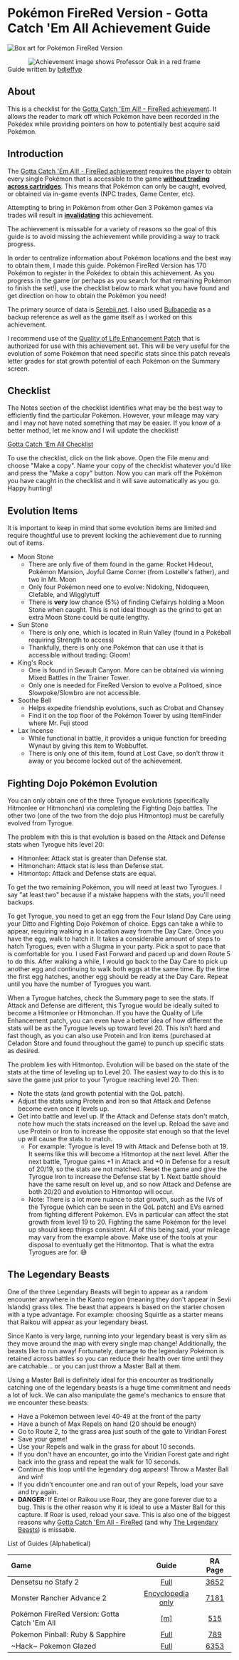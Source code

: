 # Pokémon FireRed Version - Gotta Catch 'Em All Achievement Guide

![Box art for Pokémon FireRed Version](https://media.retroachievements.org/Images/001918.png)

&nbsp;&nbsp;&nbsp;&nbsp;&nbsp;&nbsp;&nbsp;&nbsp;&nbsp;&nbsp;&nbsp;&nbsp;![Achievement image shows Professor Oak in a red frame](https://media.retroachievements.org/Badge/237365.png)<br>Guide written by [bdjeffyp](https://retroachievements.org/User/bdjeffyp)

## About

This is a checklist for the [Gotta Catch 'Em All! - FireRed achievement](https://retroachievements.org/achievement/33625). It allows the reader to mark off which Pokémon have been recorded in the Pokédex while providing pointers on how to potentially best acquire said Pokémon. 

## Introduction

The [Gotta Catch 'Em All! - FireRed achievement](https://retroachievements.org/achievement/33625) requires the player to obtain every single Pokémon that is accessible to the game <u>**without trading across cartridges**</u>. This means that Pokémon can only be caught, evolved, or obtained via in-game events (NPC trades, Game Center, etc).

Attempting to bring in Pokémon from other Gen 3 Pokémon games via trades will result in <u>**invalidating**</u> this achievement.

The achievement is missable for a variety of reasons so the goal of this guide is to avoid missing the achievement while providing a way to track progress.

In order to centralize information about Pokémon locations and the best way to obtain them, I made this guide. Pokémon FireRed Version has 170 Pokémon to register in the Pokédex to obtain this achievement. As you progress in the game (or perhaps as you search for that remaining Pokémon to finish the set!), use the checklist below to mark what you have found and get direction on how to obtain the Pokémon you need!

The primary source of data is [Serebii.net](https://serebii.net/fireredleafgreen/kantopokedex.shtml). I also used [Bulbapedia](https://bulbapedia.bulbagarden.net/wiki/Main_Page) as a backup reference as well as the game itself as I worked on this achievement.

I recommend use of the [Quality of Life Enhancement Patch](https://github.com/RetroAchievements/RAPatches/blob/main/GBA/Improvement/515-PokemonFireRed-Enhanced.zip) that is authorized for use with this achievement set. This will be very useful for the evolution of some Pokémon that need specific stats since this patch reveals letter grades for stat growth potential of each Pokémon on the Summary screen.

## Checklist

The Notes section of the checklist identifies what may be the best way to efficiently find the particular Pokémon. However, your mileage may vary and I may not have noted something that may be easier. If you know of a better method, let me know and I will update the checklist!

[Gotta Catch 'Em All Checklist](https://docs.google.com/spreadsheets/d/1T79ODf2EUPzEMBntdI9fsamT3cs8KuGekGGrDZjjBwg/edit?usp=sharing)

To use the checklist, click on the link above. Open the File menu and choose "Make a copy". Name your copy of the checklist whatever you'd like and press the "Make a copy" button. Now you can mark off the Pokémon you have caught in the checklist and it will save automatically as you go. Happy hunting!

## Evolution Items

It is important to keep in mind that some evolution items are limited and require thoughtful use to prevent locking the achievement due to running out of items.

- Moon Stone
  - There are only five of them found in the game: Rocket Hideout, Pokémon Mansion, Joyful Game Corner (from Lostelle's father), and two in Mt. Moon
  - Only four Pokémon need one to evolve: Nidoking, Nidoqueen, Clefable, and Wigglytuff
  - There is **very** low chance (5%) of finding Clefairys holding a Moon Stone when caught. This is not ideal though as the grind to get an extra Moon Stone could be quite lengthy.
- Sun Stone
  - There is only one, which is located in Ruin Valley (found in a Pokéball requiring Strength to access)
  - Thankfully, there is only one Pokémon that can use it that is accessible without trading: Gloom!
- King's Rock
  - One is found in Sevault Canyon. More can be obtained via winning Mixed Battles in the Trainer Tower.
  - Only one is needed for FireRed Version to evolve a Politoed, since Slowpoke/Slowbro are not accessible.
- Soothe Bell
  - Helps expedite friendship evolutions, such as Crobat and Chansey
  - Find it on the top floor of the Pokémon Tower by using ItemFinder where Mr. Fuji stood
- Lax Incense
  - While functional in battle, it provides a unique function for breeding Wynaut by giving this item to Wobbuffet.
  - There is only one of this item, found at Lost Cave, so don't throw it away or you become locked out of the achievement.

## Fighting Dojo Pokémon Evolution

You can only obtain one of the three Tyrogue evolutions (specifically Hitmonlee or Hitmonchan) via completing the Fighting Dojo battles. The other two (one of the two from the dojo plus Hitmontop) must be carefully evolved from Tyrogue.

The problem with this is that evolution is based on the Attack and Defense stats when Tyrogue hits level 20:
- Hitmonlee: Attack stat is greater than Defense stat.
- Hitmonchan: Attack stat is less than Defense stat.
- Hitmontop: Attack and Defense stats are equal.

To get the two remaining Pokémon, you will need at least two Tyrogues. I say "at least two" because if a mistake happens with the stats, you'll need backups.

To get Tyrogue, you need to get an egg from the Four Island Day Care using your Ditto and FIghting Dojo Pokémon of choice. Eggs can take a while to appear, requiring walking in a location away from the Day Care. Once you have the egg, walk to hatch it. It takes a considerable amount of steps to hatch Tyrogues, even with a Slugma in your party. Pick a spot to pace that is comfortable for you. I used Fast Forward and paced up and down Route 5 to do this. After walking a while, I would go back to the Day Care to pick up another egg and continuing to walk both eggs at the same time. By the time the first egg hatches, another egg should be ready at the Day Care. Repeat until you have the number of Tyrogues you want.

When a Tyrogue hatches, check the Summary page to see the stats. If Attack and Defense are different, this Tyrogue would be ideally suited to become a Hitmonlee or Hitmonchan. If you have the Quality of Life Enhancement patch, you can even have a better idea of how different the stats will be as the Tyrogue levels up toward level 20. This isn't hard and fast though, as you can also use Protein and Iron items (purchased at Celadon Store and found throughout the game) to punch up specific stats as desired.

The problem lies with Hitmontop. Evolution will be based on the state of the stats at the time of leveling up to Level 20. The easiest way to do this is to save the game just prior to your Tyrogue reaching level 20. Then:
- Note the stats (and growth potential with the QoL patch).
- Adjust the stats using Protein and Iron so that Attack and Defense become even once it levels up.
- Get into battle and level up. If the Attack and Defense stats don't match, note how much the stats increased on the level up. Reload the save and use Protein or Iron to increase the opposite stat enough so that the level up will cause the stats to match.
  - For example: Tyrogue is level 19 with Attack and Defense both at 19. It seems like this will become a Hitmontop at the next level. After the next battle, Tyrogue gains +1 in Attack and +0 in Defense for a result of 20/19, so the stats are not matched. Reset the game and give the Tyrogue Iron to increase the Defense stat by 1. Next battle should have the same result on level up, and so now Attack and Defense are both 20/20 and evolution to Hitmontop will occur.
  - Note: There is a lot more nuance to stat growth, such as the IVs of the Tyrogue (which can be seen in the QoL patch) and EVs earned from fighting different Pokémon. EVs in particular can affect the stat growth from level 19 to 20. Fighting the same Pokémon for the level up should keep things consistent. All of this being said, your mileage may vary from the example above. Make use of the tools at your disposal to eventually get the Hitmontop. That is what the extra Tyrogues are for. 😅

## The Legendary Beasts

One of the three Legendary Beasts will begin to appear as a random encounter anywhere in the Kanto region (meaning they don't appear in Sevii Islands) grass tiles. The beast that appears is based on the starter chosen with a type advantage. For example: choosing Squirtle as a starter means that Raikou will appear as your legendary beast.

Since Kanto is very large, running into your legendary beast is very slim as they move around the map with every single map change! Additionally, the beasts like to run away! Fortunately, damage to the legendary Pokémon is retained across battles so you can reduce their health over time until they are catchable... or you can just throw a Master Ball at them.

Using a Master Ball is definitely ideal for this encounter as traditionally catching one of the legendary beasts is a huge time commitment and needs a lot of luck. We can also manipulate the game's mechanics to ensure that we encounter these beasts:
- Have a Pokémon between level 40-49 at the front of the party
- Have a bunch of Max Repels on hand (20 should be enough)
- Go to Route 2, to the grass area just south of the gate to Viridian Forest
- Save your game!
- Use your Repels and walk in the grass for about 10 seconds.
- If you don't have an encounter, go into the Viridian Forest gate and right back into the grass and repeat the walk for 10 seconds.
- Continue this loop until the legendary dog appears! Throw a Master Ball and win!
- If you didn't encounter one and ran out of your Repels, load your save and try again.
- **DANGER:** If Entei or Raikou use Roar, they are gone forever due to a bug. This is the other reason why it is ideal to use a Master Ball for this capture. If Roar is used, reload your save. This is also one of the biggest reasons why [Gotta Catch 'Em All - FireRed](https://retroachievements.org/achievement/33625) (and why [The Legendary Beasts](https://retroachievements.org/achievement/33624)) is missable.

List of Guides (Alphabetical) 

|Game|Guide|RA Page|
|:--|:--:|:--:|
|Densetsu no Stafy 2|[Full](Densetsu-no-Stafy-2-(Game-Boy-Advance))|[3652](https://retroachievements.org/game/3652)|
|Monster Rancher Advance 2|[Encyclopedia only](Monster-Rancher-Advance-2-(Game-Boy-Advance))|[7181](https://retroachievements.org/game/7181)|
|Pokémon FireRed Version: Gotta Catch 'Em All|[[m]](https://github.com/RetroAchievements/guides/wiki/Pok%C3%A9mon-FireRed-Version-%E2%80%90-Gotta-Catch-'Em-All-Achievement-Guide)|[515](https://retroachievements.org/game/515)
|Pokemon Pinball: Ruby & Sapphire|[Full](https://github.com/RetroAchievements/guides/wiki/Pokemon-Pinball:-Ruby-&-Sapphire-(Game-Boy-Advance))|[789](https://retroachievements.org/game/789)|
|\~Hack\~ Pokemon Glazed|[Full](Pokemon-Glazed-(Hack)-(Game-Boy-Advance))|[6353](https://retroachievements.org/game/6353)|